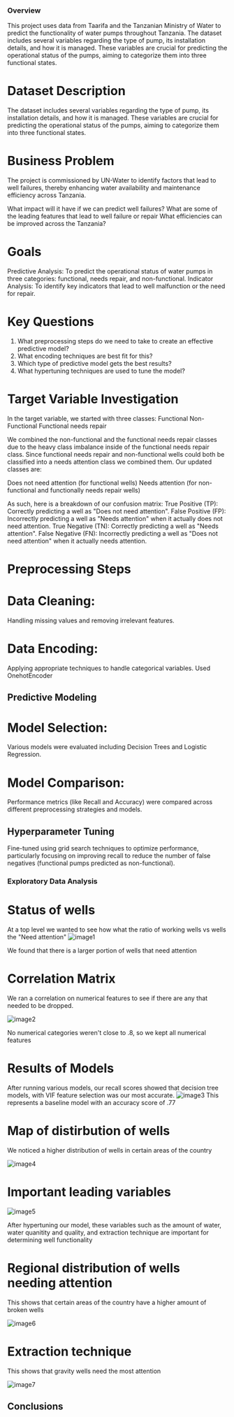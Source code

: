 ### Overview
This project uses data from Taarifa and the Tanzanian Ministry of Water to predict the functionality of water pumps throughout Tanzania. The dataset includes several variables regarding the type of pump, its installation details, and how it is managed. These variables are crucial for predicting the operational status of the pumps, aiming to categorize them into three functional states.
# Dataset Description
The dataset includes several variables regarding the type of pump, its installation details, and how it is managed. These variables are crucial for predicting the operational status of the pumps, aiming to categorize them into three functional states.

# Business Problem 
The project is commissioned by UN-Water to identify factors that lead to well failures, thereby enhancing water availability and maintenance efficiency across Tanzania.

What impact will it have if we can predict well failures?
What are some of the leading features that lead to well failure or repair
What efficiencies can be improved across the Tanzania?

# Goals
Predictive Analysis: To predict the operational status of water pumps in three categories: functional, needs repair, and non-functional.
Indicator Analysis: To identify key indicators that lead to well malfunction or the need for repair.

# Key Questions
1. What preprocessing steps do we need to take to create an effective predictive model?
2. What encoding techniques are best fit for this?
3. Which type of predictive model gets the best results?
4. What hypertuning techniques are used to tune the model?


# Target Variable Investigation
In the target variable, we started with three classes:
Functional
Non-Functional
Functional needs repair

We combined the non-functional and the functional needs repair classes due to the heavy class imbalance inside of the functional needs repair class. Since functional needs repair and non-functional wells could both be classified into a needs attention class we combined them. Our updated classes are:

Does not need attention (for functional wells)
Needs attention (for non-functional and functionally needs repair wells)

As such, here is a breakdown of our confusion matrix:
True Positive (TP): Correctly predicting a well as "Does not need attention".
False Positive (FP): Incorrectly predicting a well as "Needs attention" when it actually does not need attention.
True Negative (TN): Correctly predicting a well as "Needs attention".
False Negative (FN): Incorrectly predicting a well as "Does not need attention" when it actually needs attention.

# Preprocessing Steps

# Data Cleaning: 
 Handling missing values and removing irrelevant features.

# Data Encoding: 
Applying appropriate techniques to handle categorical variables. Used OnehotEncoder

## Predictive Modeling

# Model Selection: 
Various models were evaluated including Decision Trees and Logistic Regression.

# Model Comparison:
Performance metrics (like Recall and Accuracy) were compared across different preprocessing strategies and models.

## Hyperparameter Tuning
Fine-tuned using grid search techniques to optimize performance, particularly focusing on improving recall to reduce the number of false negatives (functional pumps predicted as non-functional).

### Exploratory Data Analysis 

# Status of wells
At a top level we wanted to see how what the ratio of working wells vs wells the "Need attention"
![image1](https://github.com/silver032/phase3project/blob/main/images/image1.png)

We found that there is a larger portion of wells that need attention

# Correlation Matrix
We ran a correlation on numerical features to see if there are any that needed to be dropped.

![image2](https://github.com/silver032/phase3project/blob/main/images/image2.png)

No numerical categories weren't close to .8, so we kept all numerical features

# Results of Models 
After running various models, our recall scores showed that decision tree models, with VIF feature selection was our most accurate.
![image3](https://github.com/silver032/phase3project/blob/main/images/image3.png)
This represents a baseline model with an accuracy score of .77

# Map of distirbution of wells

We noticed a higher distribution of wells in certain areas of the country

![image4](https://github.com/silver032/phase3project/blob/main/images/image4.png)

# Important leading variables

![image5](https://github.com/silver032/phase3project/blob/main/images/image5.png)

After hypertuning our model, these variables such as the amount of water, water quanitity and quality, and extraction technique are important for determining well functionality 

# Regional distribution of wells needing attention

This shows that certain areas of the country have a higher amount of broken wells

![image6](https://github.com/silver032/phase3project/blob/main/images/image6.png)

# Extraction technique 

This shows that gravity wells need the most attention

![image7](https://github.com/silver032/phase3project/blob/main/images/image7.png)

## Conclusions


